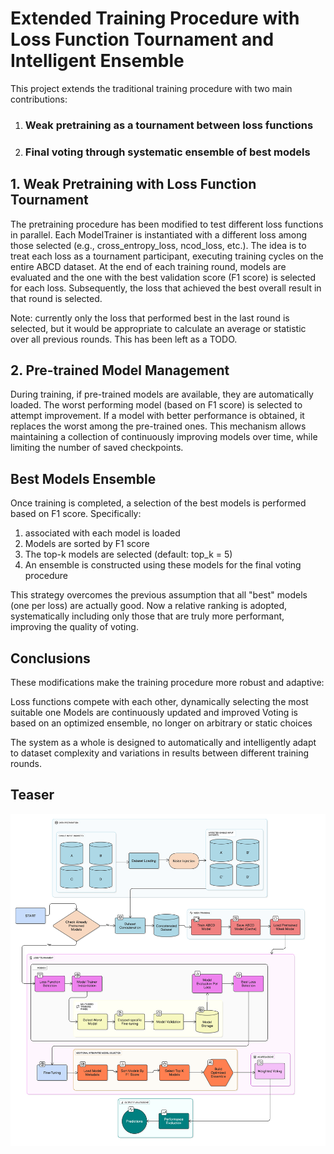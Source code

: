 # Extended Training Procedure with Loss Function Tournament and Intelligent Ensemble

This project extends the traditional training procedure with two main contributions:

1. ### Weak pretraining as a tournament between loss functions
2. ### Final voting through systematic ensemble of best models

## 1. Weak Pretraining with Loss Function Tournament
The pretraining procedure has been modified to test different loss functions in parallel. Each ModelTrainer is instantiated with a different loss among those selected (e.g., cross_entropy_loss, ncod_loss, etc.).
The idea is to treat each loss as a tournament participant, executing training cycles on the entire ABCD dataset. At the end of each training round, models are evaluated and the one with the best validation score (F1 score) is selected for each loss. Subsequently, the loss that achieved the best overall result in that round is selected.

Note: currently only the loss that performed best in the last round is selected, but it would be appropriate to calculate an average or statistic over all previous rounds. This has been left as a TODO.

## 2. Pre-trained Model Management
During training, if pre-trained models are available, they are automatically loaded. The worst performing model (based on F1 score) is selected to attempt improvement.
If a model with better performance is obtained, it replaces the worst among the pre-trained ones. This mechanism allows maintaining a collection of continuously improving models over time, while limiting the number of saved checkpoints. 

## Best Models Ensemble
Once training is completed, a selection of the best models is performed based on F1 score. Specifically:
1. associated with each model is loaded
2. Models are sorted by F1 score
3. The top-k models are selected (default: top_k = 5)
4. An ensemble is constructed using these models for the final voting procedure

This strategy overcomes the previous assumption that all "best" models (one per loss) are actually good. Now a relative ranking is adopted, systematically including only those that are truly more performant, improving the quality of voting.

## Conclusions
These modifications make the training procedure more robust and adaptive:

Loss functions compete with each other, dynamically selecting the most suitable one
Models are continuously updated and improved
Voting is based on an optimized ensemble, no longer on arbitrary or static choices

The system as a whole is designed to automatically and intelligently adapt to dataset complexity and variations in results between different training rounds.

## Teaser
![Teaser_DL_Noisy_Lables_2425.svg](Teaser_DL_Noisy_Lables_2425.svg)